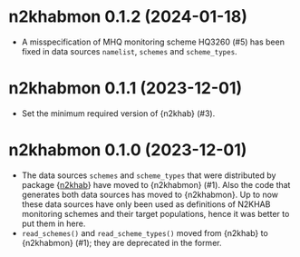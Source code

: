 # n2khabmon 0.1.2 (2024-01-18)

- A misspecification of MHQ monitoring scheme HQ3260 (#5) has been fixed in data sources `namelist`, `schemes` and `scheme_types`.

# n2khabmon 0.1.1 (2023-12-01)

- Set the minimum required version of {n2khab} (#3).

# n2khabmon 0.1.0 (2023-12-01)

- The data sources `schemes` and `scheme_types` that were distributed by package {[n2khab](https://inbo.github.io/n2khab)} have moved to {n2khabmon} (#1).
Also the code that generates both data sources has moved to {n2khabmon}.
Up to now these data sources have only been used as definitions of N2KHAB monitoring schemes and their target populations, hence it was better to put them in here.
- `read_schemes()` and `read_scheme_types()` moved from {n2khab} to {n2khabmon} (#1); they are deprecated in the former.
